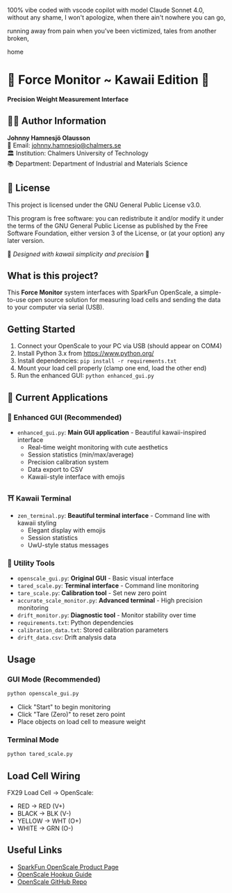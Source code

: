 100% vibe coded with vscode copilot with model Claude Sonnet 4.0, without any shame, I won't apologize, when there ain't nowhere you can go,

running away from pain when you've been victimized, tales from another broken,

home

# 🌸 Force Monitor ~ Kawaii Edition 🌸

**Precision Weight Measurement Interface**

## 👨‍🔬 Author Information

**Johnny Hamnesjö Olausson**  
📧 Email: johnny.hamnesjo@chalmers.se  
🏛️ Institution: Chalmers University of Technology  
📚 Department: Department of Industrial and Materials Science

## 📄 License

This project is licensed under the GNU General Public License v3.0.

This program is free software: you can redistribute it and/or modify it under the terms of the GNU General Public License as published by the Free Software Foundation, either version 3 of the License, or (at your option) any later version.

🌸 *Designed with kawaii simplicity and precision* 🌸

## What is this project?
This **Force Monitor** system interfaces with SparkFun OpenScale, a simple-to-use open source solution for measuring load cells and sending the data to your computer via serial (USB).

## Getting Started
1. Connect your OpenScale to your PC via USB (should appear on COM4)
2. Install Python 3.x from https://www.python.org/
3. Install dependencies: `pip install -r requirements.txt`
4. Mount your load cell properly (clamp one end, load the other end)
5. Run the enhanced GUI: `python enhanced_gui.py`

## 🎌 Current Applications

### **🌸 Enhanced GUI (Recommended)**
- `enhanced_gui.py`: **Main GUI application** - Beautiful kawaii-inspired interface
  - Real-time weight monitoring with cute aesthetics
  - Session statistics (min/max/average)
  - Precision calibration system
  - Data export to CSV
  - Kawaii-style interface with emojis

### **⛩️ Kawaii Terminal**
- `zen_terminal.py`: **Beautiful terminal interface** - Command line with kawaii styling
  - Elegant display with emojis
  - Session statistics
  - UwU-style status messages

### **🔧 Utility Tools**
- `openscale_gui.py`: **Original GUI** - Basic visual interface
- `tared_scale.py`: **Terminal interface** - Command line monitoring
- `tare_scale.py`: **Calibration tool** - Set new zero point
- `accurate_scale_monitor.py`: **Advanced terminal** - High precision monitoring
- `drift_monitor.py`: **Diagnostic tool** - Monitor stability over time
- `requirements.txt`: Python dependencies
- `calibration_data.txt`: Stored calibration parameters
- `drift_data.csv`: Drift analysis data

## Usage
### GUI Mode (Recommended)
```bash
python openscale_gui.py
```
- Click "Start" to begin monitoring
- Click "Tare (Zero)" to reset zero point
- Place objects on load cell to measure weight

### Terminal Mode
```bash
python tared_scale.py
```

## Load Cell Wiring
FX29 Load Cell → OpenScale:
- RED → RED (V+)
- BLACK → BLK (V-)
- YELLOW → WHT (O+)
- WHITE → GRN (O-)

## Useful Links
- [SparkFun OpenScale Product Page](https://www.sparkfun.com/products/13261)
- [OpenScale Hookup Guide](https://learn.sparkfun.com/tutorials/openscale-hookup-guide)
- [OpenScale GitHub Repo](https://github.com/sparkfun/OpenScale)
